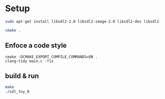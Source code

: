 # Setup
```bash
sudo apt-get install libsdl2-2.0 libsdl2-image-2.0 libsdl2-dev libsdl2-image-dev

cmake .
```

## Enfoce a code style
```
cmake -DCMAKE_EXPORT_COMPILE_COMMANDS=ON .
clang-tidy main.c -fix
```

## build & run
```bash
make
./sdl_toy_0
```
